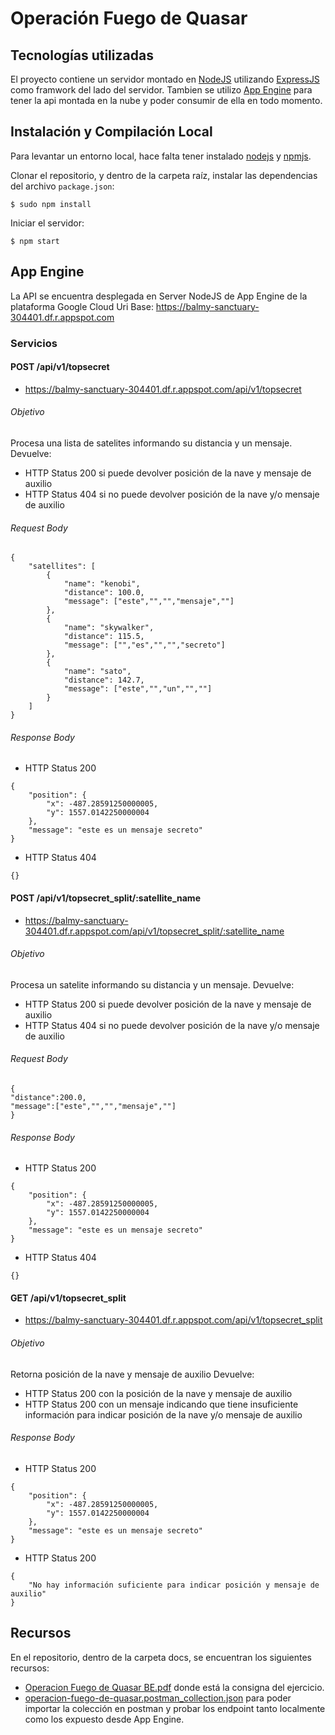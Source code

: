 # Operación Fuego de Quasar

## Tecnologías utilizadas
El proyecto contiene un servidor montado en [NodeJS](https://nodejs.org/) utilizando [ExpressJS](http://expressjs.com/) como framwork del lado del servidor. Tambien se utilizo [App Engine](https://cloud.google.com/appengine?hl=es) para tener la api montada en la nube y poder consumir de ella en todo momento.

## Instalación y Compilación Local
Para levantar un entorno local, hace falta tener instalado [nodejs](https://nodejs.org/) y [npmjs](https://www.npmjs.com/).

Clonar el repositorio, y dentro de la carpeta raíz, instalar las dependencias del archivo `package.json`:

    $ sudo npm install

Iniciar el servidor:

    $ npm start

## App Engine
La API se encuentra desplegada en Server NodeJS de App Engine de la plataforma Google Cloud
Uri Base: https://balmy-sanctuary-304401.df.r.appspot.com

### Servicios

#### POST /api/v1/topsecret
  - https://balmy-sanctuary-304401.df.r.appspot.com/api/v1/topsecret
###### Objetivo
Procesa una lista de satelites informando su distancia y un mensaje.
Devuelve:  
-   HTTP Status 200 si puede devolver posición de la nave y mensaje de auxilio
-   HTTP Status 404 si no puede devolver posición de la nave y/o mensaje de auxilio
###### Request Body
```
{
    "satellites": [
        {
            "name": "kenobi",
            "distance": 100.0,
            "message": ["este","","","mensaje",""]
        },
        {
            "name": "skywalker",
            "distance": 115.5,
            "message": ["","es","","","secreto"]
        },
        {
            "name": "sato",
            "distance": 142.7,
            "message": ["este","","un","",""]
        }
    ]
}
```
###### Response Body
- HTTP Status 200
```
{
    "position": {
        "x": -487.28591250000005,
        "y": 1557.0142250000004
    },
    "message": "este es un mensaje secreto"
}
```
- HTTP Status 404
```
{}
```

#### POST /api/v1/topsecret_split/:satellite_name
  - https://balmy-sanctuary-304401.df.r.appspot.com/api/v1/topsecret_split/:satellite_name
###### Objetivo
Procesa un satelite informando su distancia y un mensaje.
Devuelve:  
-   HTTP Status 200 si puede devolver posición de la nave y mensaje de auxilio
-   HTTP Status 404 si no puede devolver posición de la nave y/o mensaje de auxilio
###### Request Body
```
{
"distance":200.0,
"message":["este","","","mensaje",""]
}
```
###### Response Body
- HTTP Status 200
```
{
    "position": {
        "x": -487.28591250000005,
        "y": 1557.0142250000004
    },
    "message": "este es un mensaje secreto"
}
```
- HTTP Status 404
```
{}
```

#### GET /api/v1/topsecret_split
  - https://balmy-sanctuary-304401.df.r.appspot.com/api/v1/topsecret_split
###### Objetivo
Retorna posición de la nave y mensaje de auxilio
Devuelve:  
-   HTTP Status 200 con la posición de la nave y mensaje de auxilio
-   HTTP Status 200 con un mensaje indicando que tiene insuficiente información para indicar posición de la nave y/o mensaje de auxilio
###### Response Body
- HTTP Status 200
```
{
    "position": {
        "x": -487.28591250000005,
        "y": 1557.0142250000004
    },
    "message": "este es un mensaje secreto"
}
```
- HTTP Status 200
```
{
    "No hay información suficiente para indicar posición y mensaje de auxilio"
}
```

## Recursos
En el repositorio, dentro de la carpeta docs, se encuentran los siguientes recursos:
- [Operacion Fuego de Quasar BE.pdf](https://github.com/mgarcia23/operacion-fuego-de-quasar/blob/master/docs/Operacion%20Fuego%20de%20Quasar%20BE.pdf) donde está la consigna del ejercicio.
- [operacion-fuego-de-quasar.postman_collection.json](https://github.com/mgarcia23/operacion-fuego-de-quasar/blob/master/docs/operacion-fuego-de-quasar.postman_collection.json) para poder importar la colección en postman y probar los endpoint tanto localmente como los expuesto desde App Engine.